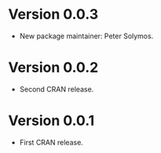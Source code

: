 # Version 0.0.3

* New package maintainer: Peter Solymos.

# Version 0.0.2

* Second CRAN release.

# Version 0.0.1

* First CRAN release.
